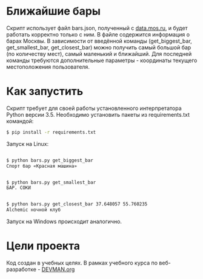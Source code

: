 # Ближайшие бары

Скрипт использует файл bars.json, полученный с [data.mos.ru](https://data.mos.ru/), 
и будет работать корректно только с ним. В файле содержится информация о барах Москвы. В зависимости от введённой команды (get_biggest_bar,
get_smallest_bar, get_closest_bar) можно получить самый большой бар (по количеству мест), самый маленький и ближайший. 
Для последней команды требуются дополнительные параметры - координаты текущего местоположения пользователя.

# Как запустить

Скрипт требует для своей работы установленного интерпретатора Python версии 3.5.
Необходимо установить пакеты из requirements.txt командой: 
```bash
$ pip install -r requirements.txt
```

Запуск на Linux:

```bash

$ python bars.py get_biggest_bar
Спорт бар «Красная машина»

```

```bash

$ python bars.py get_smallest_bar
БАР. СОКИ

```

```bash

$ python bars.py get_closest_bar 37.648057 55.760235
Alchemic ночной клуб

```

Запуск на Windows происходит аналогично.

# Цели проекта

Код создан в учебных целях. В рамках учебного курса по веб-разработке - [DEVMAN.org](https://devman.org)
